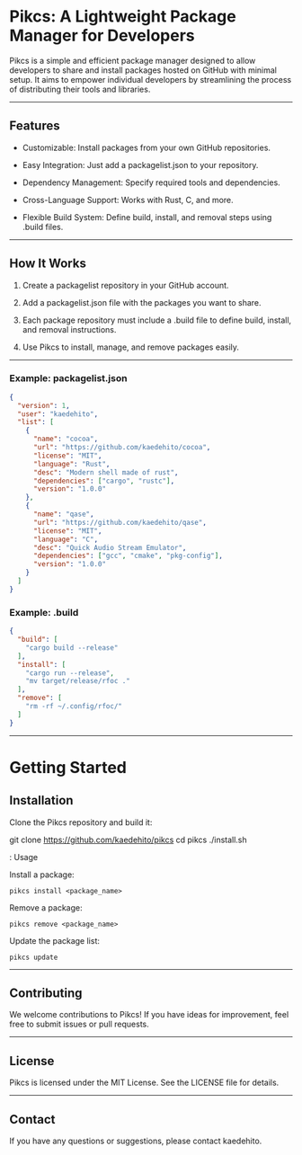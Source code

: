 # Pikcs: A Lightweight Package Manager for Developers

Pikcs is a simple and efficient package manager designed to allow developers to share and install packages hosted on GitHub with minimal setup. It aims to empower individual developers by streamlining the process of distributing their tools and libraries.


---

## Features

- Customizable: Install packages from your own GitHub repositories.

- Easy Integration: Just add a packagelist.json to your repository.

- Dependency Management: Specify required tools and dependencies.

- Cross-Language Support: Works with Rust, C, and more.

- Flexible Build System: Define build, install, and removal steps using .build files.



---

## How It Works

1. Create a packagelist repository in your GitHub account.


2. Add a packagelist.json file with the packages you want to share.


3. Each package repository must include a .build file to define build, install, and removal instructions.


4. Use Pikcs to install, manage, and remove packages easily.




---

### Example: packagelist.json

```json
{
  "version": 1,
  "user": "kaedehito",
  "list": [
    {
      "name": "cocoa",
      "url": "https://github.com/kaedehito/cocoa",
      "license": "MIT",
      "language": "Rust",
      "desc": "Modern shell made of rust",
      "dependencies": ["cargo", "rustc"],
      "version": "1.0.0"
    },
    {
      "name": "qase",
      "url": "https://github.com/kaedehito/qase",
      "license": "MIT",
      "language": "C",
      "desc": "Quick Audio Stream Emulator",
      "dependencies": ["gcc", "cmake", "pkg-config"],
      "version": "1.0.0"
    }
  ]
}

```


### Example: .build

```json
{
  "build": [
    "cargo build --release"
  ],
  "install": [
    "cargo run --release",
    "mv target/release/rfoc ."
  ],
  "remove": [
    "rm -rf ~/.config/rfoc/"
  ]
}
```

---

# Getting Started

## Installation

Clone the Pikcs repository and build it:

git clone https://github.com/kaedehito/pikcs
cd pikcs
./install.sh

: Usage

Install a package:

```
pikcs install <package_name>
```

Remove a package:

```
pikcs remove <package_name>
```

Update the package list:

```
pikcs update
```


---

## Contributing

We welcome contributions to Pikcs! If you have ideas for improvement, feel free to submit issues or pull requests.


---

## License

Pikcs is licensed under the MIT License. See the LICENSE file for details.


---

## Contact

If you have any questions or suggestions, please contact kaedehito.

